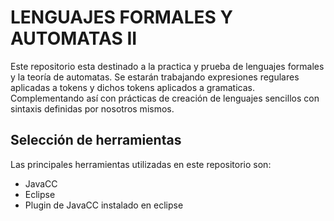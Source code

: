 # LENGUAJES FORMALES Y AUTOMATAS II

Este repositorio esta destinado a la practica y prueba de lenguajes formales y la teoría de automatas. Se estarán trabajando expresiones regulares aplicadas a tokens y dichos tokens aplicados a gramaticas. Complementando así con prácticas de creación de lenguajes sencillos con sintaxis definidas por nosotros mismos.

## Selección de herramientas

Las principales herramientas utilizadas en este repositorio son:

- JavaCC
- Eclipse
- Plugin de JavaCC instalado en eclipse

